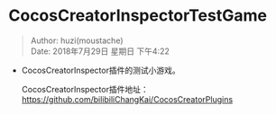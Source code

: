 # CocosCreatorInspectorTestGame

> Author: huzi(moustache)<br>Date: 2018年7月29日 星期日 下午4:22

- CocosCreatorInspector插件的测试小游戏。

  CocosCreatorInspector插件地址：https://github.com/bilibiliChangKai/CocosCreatorPlugins

